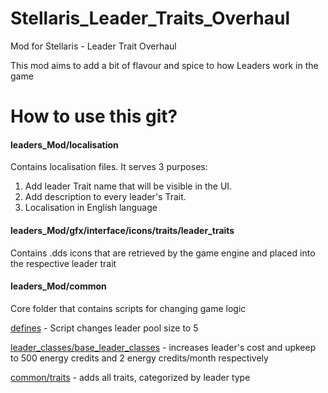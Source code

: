 # Stellaris_Leader_Traits_Overhaul
Mod for Stellaris - Leader Trait Overhaul

This mod aims to add a bit of flavour and spice to how Leaders work in the game

# How to use this git? 

#### leaders_Mod/localisation
Contains localisation files. It serves 3 purposes: 
1. Add leader Trait name that will be visible in the UI. 
2. Add description to every leader's Trait. 
3. Localisation in English language

#### leaders_Mod/gfx/interface/icons/traits/leader_traits
Contains .dds icons that are retrieved by the game engine and placed into the respective leader trait

#### leaders_Mod/common
Core folder that contains scripts for changing game logic

[defines](https://github.com/Aleksey1590/Stellaris_Leader_Traits_Overhaul/tree/master/leaders_Mod/common/defines) - Script changes leader pool size to 5

[leader_classes/base_leader_classes](https://github.com/Aleksey1590/Stellaris_Leader_Traits_Overhaul/tree/master/leaders_Mod/common/leader_classes) - increases leader's cost and upkeep to 500 energy credits and 2 energy credits/month respectively

[common/traits](https://github.com/Aleksey1590/Stellaris_Leader_Traits_Overhaul/tree/master/leaders_Mod/common/traits) - adds all traits, categorized by leader type
